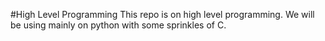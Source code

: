 #High Level Programming
This repo is on high level programming. We will be using mainly on python with some sprinkles of C.
